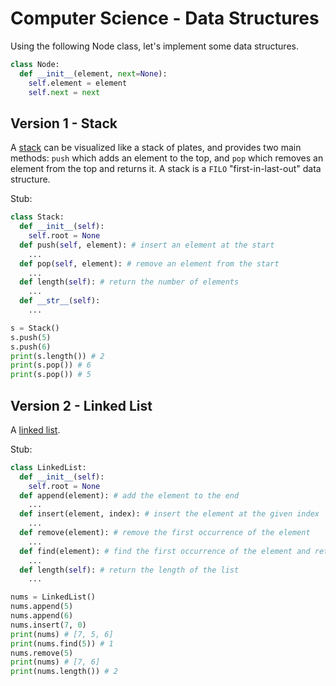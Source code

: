


# Computer Science - Data Structures

Using the following Node class, let's implement some data structures.

```python
class Node:
  def __init__(element, next=None):
    self.element = element
    self.next = next
```

## Version 1 - Stack

A [stack](https://en.wikipedia.org/wiki/Stack_(abstract_data_type)) can be visualized like a stack of plates, and provides two main methods: `push` which adds an element to the top, and `pop` which removes an element from the top and returns it. A stack is a `FILO` "first-in-last-out" data structure.


Stub:
```python
class Stack:
  def __init__(self):
    self.root = None
  def push(self, element): # insert an element at the start
    ...
  def pop(self, element): # remove an element from the start
    ...
  def length(self): # return the number of elements
    ...
  def __str__(self):
    ...

s = Stack()
s.push(5)
s.push(6)
print(s.length()) # 2
print(s.pop()) # 6
print(s.pop()) # 5
```



## Version 2 - Linked List

A [linked list](https://en.wikipedia.org/wiki/Linked_list).

Stub:
```python
class LinkedList:
  def __init__(self):
    self.root = None
  def append(element): # add the element to the end
    ...
  def insert(element, index): # insert the element at the given index
    ...
  def remove(element): # remove the first occurrence of the element
    ...
  def find(element): # find the first occurrence of the element and return it
    ...
  def length(self): # return the length of the list
    ...

nums = LinkedList()
nums.append(5)
nums.append(6)
nums.insert(7, 0)
print(nums) # [7, 5, 6]
print(nums.find(5)) # 1
nums.remove(5)
print(nums) # [7, 6]
print(nums.length()) # 2
```








